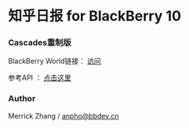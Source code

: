 # 知乎日报 for BlackBerry 10

### Cascades重制版

BlackBerry World链接： [访问](https://appworld.blackberry.com/webstore/content/58370266/)

参考API ： [点击这里](https://github.com/izzyleung/ZhihuDailyPurify/wiki/知乎日报-API-分析)

### Author 

Merrick Zhang / anpho@bbdev.cn 
